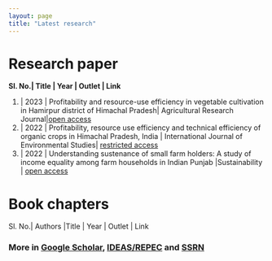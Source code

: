 ```yaml
---
layout: page
title: "Latest research"
---
```

# Research paper #

**Sl. No.| Title | Year | Outlet | Link**
1. | 2023 | Profitability and resource-use efficiency in vegetable cultivation in Hamirpur district of Himachal Pradesh| Agricultural Research Journal|[open access](https://www.indianjournals.com/ijor.aspx?target=ijor:jre&volume=60&issue=4&article=019&type=pdf)
2. | 2022 | Profitability, resource use efficiency and technical efficiency of organic crops in Himachal Pradesh, India | International Journal of Environmental Studies| [restricted access](https://www.tandfonline.com/doi/full/10.1080/00207233.2022.2037337)
3. | 2022 | Understanding sustenance of small farm holders: A study of income equality among farm households in Indian Punjab |Sustainability | [open access](https://www.mdpi.com/2071-1050/14/20/13438)
# Book chapters #

Sl. No.| Authors |Title | Year | Outlet | Link
### More in [Google Scholar](https://scholar.google.com/citations?user=2th48MoAAAAJ&hl=en), [IDEAS/REPEC](https://ideas.repec.org/f/pca4.html) and [SSRN](https://privpapers.ssrn.com/sol3/cf_dev/AbsByAuth.cfm?per_id=470) ###
